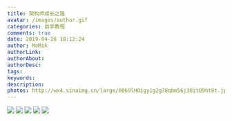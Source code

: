 ```yaml
---
title: 架构师成长之路
avatar: /images/author.gif
categories: 自学教程
comments: true
date: 2019-04-26 18:12:24
author: MoMik
authorLink:
authorAbout:
authorDesc:
tags:
keywords:
description:
photos: http://wx4.sinaimg.cn/large/0069lHOigy1g2g78qbm56j30it09ht8t.jpg
---
```


![](http://wx1.sinaimg.cn/large/0069lHOigy1g2utd9u4iuj30hs0br3zn.jpg)
![](http://wx1.sinaimg.cn/large/0069lHOigy1g2utdyqoajj30hs09owfe.jpg)
![](http://wx1.sinaimg.cn/large/0069lHOigy1g2utfrimqyj30hs0dv3zp.jpg)
![](http://wx4.sinaimg.cn/large/0069lHOigy1g2utg8dm7oj30hs0c375m.jpg)
![](http://wx4.sinaimg.cn/large/0069lHOigy1g2g78qbm56j30it09ht8t.jpg)